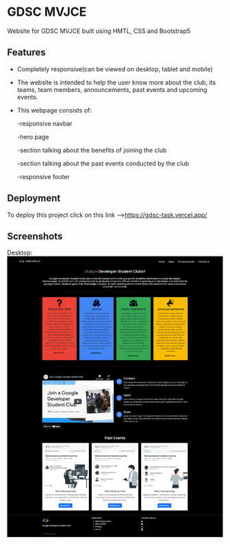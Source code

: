 
# GDSC MVJCE

 Website for GDSC MVJCE built using HMTL, CSS and Bootstrap5


## Features

- Completely responsive(can be viewed on desktop, tablet and mobile)
- The website is intended to help the user know more about the club, its teams, team members, announcements, past events and upcoming events.
- This webpage consists of:
    
    -responsive navbar
    
    -hero page 
    
    -section talking about the benefits of joining the club    
    
    -section talking about the past events conducted by the club 
    
    -responsive footer
    
    

    

    




## Deployment

To deploy this project click on this link -->https://gdsc-task.vercel.app/


## Screenshots
Desktop:
![Desktop](https://github.com/karanadam/gdsc-task/blob/main/Screenshots/ssdesktop.png?raw=true)

<!--Mobile:
![Mobile](https://github.com/karanadam/gdsc-task/blob/main/Screenshots/gdsc%20task_page-0001.jpg?raw=true)-->


